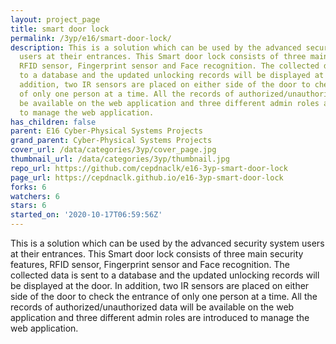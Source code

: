 ```yaml
---
layout: project_page
title: smart door lock
permalink: /3yp/e16/smart-door-lock/
description: This is a solution which can be used by the advanced security system
  users at their entrances. This Smart door lock consists of three main security features,
  RFID sensor, Fingerprint sensor and Face recognition. The collected data is sent
  to a database and the updated unlocking records will be displayed at the door. In
  addition, two IR sensors are placed on either side of the door to check the entrance
  of only one person at a time. All the records of authorized/unauthorized data will
  be available on the web application and three different admin roles are introduced
  to manage the web application.
has_children: false
parent: E16 Cyber-Physical Systems Projects
grand_parent: Cyber-Physical Systems Projects
cover_url: /data/categories/3yp/cover_page.jpg
thumbnail_url: /data/categories/3yp/thumbnail.jpg
repo_url: https://github.com/cepdnaclk/e16-3yp-smart-door-lock
page_url: https://cepdnaclk.github.io/e16-3yp-smart-door-lock
forks: 6
watchers: 6
stars: 6
started_on: '2020-10-17T06:59:56Z'
---
```


This is a solution which can be used by the advanced security system users at their entrances. This Smart door lock consists of three main security features, RFID sensor, Fingerprint sensor and Face recognition. The collected data is sent to a database and the updated unlocking records will be displayed at the door. In addition, two IR sensors are placed on either side of the door to check the entrance of only one person at a time. All the records of authorized/unauthorized data will be available on the web application and three different admin roles are introduced to manage the web application.